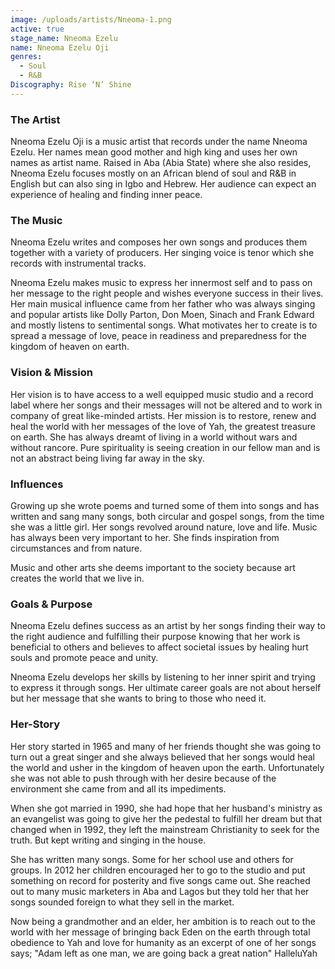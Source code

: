 ```yaml
---
image: /uploads/artists/Nneoma-1.png
active: true
stage_name: Nneoma Ezelu
name: Nneoma Ezelu Oji
genres:
  - Soul
  - R&B
Discography: Rise ‘N’ Shine
---
```

### The Artist

Nneoma Ezelu Oji is a music artist that records under the name Nneoma Ezelu. Her names mean good mother and high king and uses her own names as artist name. Raised in Aba (Abia State) where she also resides, Nneoma Ezelu focuses mostly on an African blend of soul and R&B in English but can also sing in Igbo and Hebrew. Her audience can expect an experience of healing and finding inner peace.

### The Music

Nneoma Ezelu writes and composes her own songs and produces them together with a variety of producers. Her singing voice is tenor which she records with instrumental tracks. 

Nneoma Ezelu makes music to express her innermost self and to pass on her message to the right people and wishes everyone success in their lives. Her main musical influence came from her father who was always singing and popular artists like Dolly Parton, Don Moen, Sinach and Frank Edward and mostly listens to sentimental songs. What motivates her to create is to spread a message of love, peace in readiness and preparedness for the kingdom of heaven on earth.

### Vision & Mission

Her vision is to have access to a well equipped music studio and a record label where her songs and their messages will not be altered and to work in company of great like-minded artists. Her mission is to restore, renew and heal the world with her messages of the love of Yah, the greatest treasure on earth. She has always dreamt of living in a world without wars and without rancore. Pure spirituality is seeing creation in our fellow man and is not an abstract being living far away in the sky.

### Influences

Growing up she wrote poems and turned some of them into songs and has written and sang many songs, both circular and gospel songs, from the time she was a little girl. Her songs revolved around nature, love and life. Music has always been very important to her. She finds inspiration from circumstances and from nature.

Music and other arts she deems important to the society because art creates the world that we live in. 

### Goals & Purpose

Nneoma Ezelu defines success as an artist by her songs finding their way to the right audience and fulfilling their purpose knowing that her work is beneficial to others and believes to affect societal issues by healing hurt souls and promote peace and unity.

Nneoma Ezelu develops her skills by listening to her inner spirit and trying to express it through songs. Her ultimate career goals are not about herself but her message that she wants to bring to those who need it.

### Her-Story

Her story started in 1965 and many of her friends thought she was going to turn out a great singer and she always believed that her songs would heal the world and usher in the kingdom of heaven upon the earth. Unfortunately she was not able to push through with her desire because of the environment she came from and all its impediments. 

When she got married in 1990, she had hope that her husband's ministry as an evangelist was going to give her the pedestal to fulfill her dream but that changed when in 1992, they left the mainstream Christianity to seek for the truth. But kept writing and singing in the house.

She has written many songs. Some for her school use and others for groups. In 2012 her children encouraged her to go to the studio and put something on record for posterity and five songs came out. She reached out to many music marketers in Aba and Lagos but they told her that her songs sounded foreign to what they sell in the market.

Now being a grandmother and an elder, her ambition is to reach out to the world with her message of bringing back Eden on the earth through total obedience to Yah and love for humanity as an excerpt of one of her songs says; "Adam left as one man, we are going back a great nation" 
HalleluYah